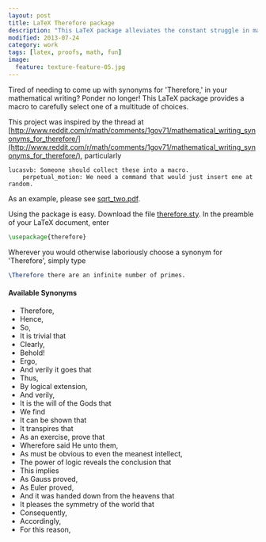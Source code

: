 ```yaml
---
layout: post
title: LaTeX Therefore package
description: "This LaTeX package alleviates the constant struggle in mathematical writing of finding synonyms for 'therefore'."
modified: 2013-07-24
category: work
tags: [latex, proofs, math, fun]
image:
  feature: texture-feature-05.jpg
---
```


Tired of needing to come up with synonyms for 'Therefore,' in your mathematical writing? Ponder no longer! This LaTeX package provides a macro to carefully select one of a multitude of choices. 

This project was inspired by the thread at [http://www.reddit.com/r/math/comments/1gov71/mathematical_writing_synonyms_for_therefore/](http://www.reddit.com/r/math/comments/1gov71/mathematical_writing_synonyms_for_therefore/),  particularly 
```
lucasvb: Someone should collect these into a macro.
    perpetual_motion: We need a command that would just insert one at random.
```


As an example, please see [sqrt_two.pdf](https://docs.google.com/file/d/0B5P_UFIGCcUaOWxxeEVoNGp4ZlU/edit?usp=sharing).

Using the package is easy. Download the file [therefore.sty](http://raw.github.com/bgschiller/latex-therefore/therefore.sty). In the preamble of your LaTeX document, enter
```latex
\usepackage{therefore}
```

Wherever you would otherwise laboriously choose a synonym for 'Therefore', simply type

```latex
\Therefore there are an infinite number of primes.
```

#### Available Synonyms

* Therefore,
* Hence,
* So,
* It is trivial that
* Clearly,
* Behold!
* Ergo,
* And verily it goes that
* Thus,
* By logical extension,
* And verily,
* It is the will of the Gods that
* We find
* It can be shown that
* It transpires that
* As an exercise, prove that
* Wherefore said He unto them,
* As must be obvious to even the meanest intellect,
* The power of logic reveals the conclusion that
* This implies
* As Gauss proved,
* As Euler proved,
* And it was handed down from the heavens that
* It pleases the symmetry of the world that
* Consequently,
* Accordingly,
* For this reason,


